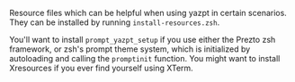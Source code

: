 Resource files which can be helpful when using yazpt in certain scenarios.   
They can be installed by running `install-resources.zsh`.

You'll want to install `prompt_yazpt_setup` if you use either the Prezto zsh framework,
or zsh's prompt theme system, which is initialized by autoloading and calling the `promptinit` function.
You might want to install Xresources if you ever find yourself using XTerm.
